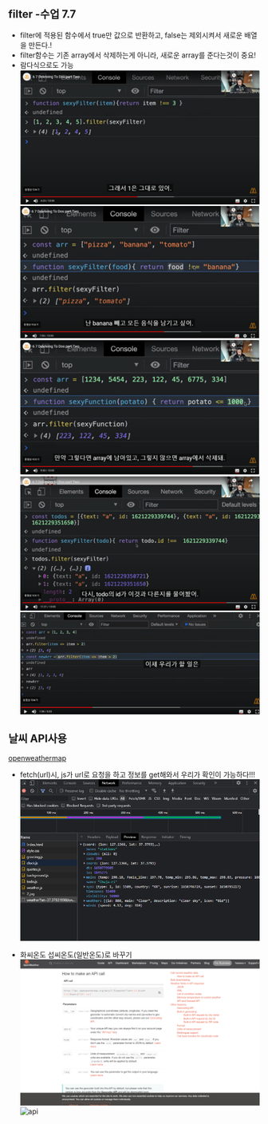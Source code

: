 ## filter -수업 7.7
* filter에 적용된 함수에서 true만 값으로 반환하고, false는 제외시켜서 새로운 배열을 만든다.!
* filter함수는 기존 array에서 삭제하는게 아니라, 새로운 array를 준다는것이 중요!
* 람다식으로도 가능
![filter](img/filter.PNG)
![filter](img/filter2.PNG)
![filter](img/filter3.PNG)
![filter](img/filter4.PNG)
![filter](img/filter5.PNG)


## 날씨 API사용
[openweathermap](https://openweathermap.org/api)

* fetch(url)시, js가 url로 요청을 하고 정보를 get해와서 우리가 확인이 가능하다!!!
![api](img/api.PNG)

* 화씨온도 섭씨온도(일반온도)로 바꾸기
![api](img/api2.PNG)
![api](img/api3PNG)